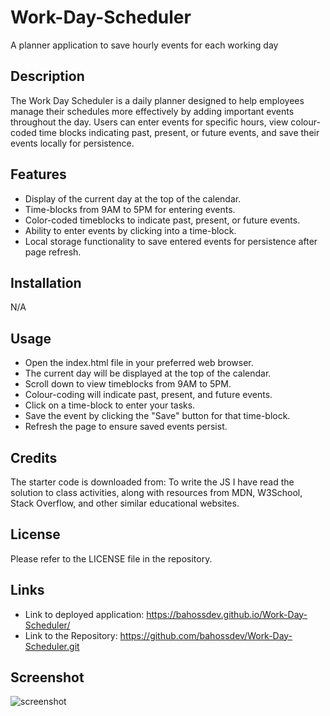 # Work-Day-Scheduler
A planner application to save hourly events for each working day

## Description
The Work Day Scheduler is a daily planner designed to help employees manage their schedules more effectively by adding important events throughout the day. Users can enter events for specific hours, view colour-coded time blocks indicating past, present, or future events, and save their events locally for persistence.

## Features
- Display of the current day at the top of the calendar.
- Time-blocks from 9AM to 5PM for entering events.
- Color-coded timeblocks to indicate past, present, or future events.
- Ability to enter events by clicking into a time-block.
- Local storage functionality to save entered events for persistence after page refresh.

## Installation
N/A

## Usage
- Open the index.html file in your preferred web browser.
- The current day will be displayed at the top of the calendar.
- Scroll down to view timeblocks from 9AM to 5PM.
- Colour-coding will indicate past, present, and future events.
- Click on a time-block to enter your tasks.
- Save the event by clicking the "Save" button for that time-block.
- Refresh the page to ensure saved events persist.


## Credits
The starter code is downloaded from:
To write the JS I have read the solution to class activities, along with resources from MDN, W3School, Stack Overflow, and other similar educational websites.

## License
Please refer to the LICENSE file in the repository.

## Links
- Link to deployed application: https://bahossdev.github.io/Work-Day-Scheduler/
- Link to the Repository: https://github.com/bahossdev/Work-Day-Scheduler.git
  
## Screenshot
![screenshot](https://github.com/bahossdev/Work-Day-Scheduler/assets/148646212/6c89c946-6e95-4802-8fa1-147b6712fdca)

